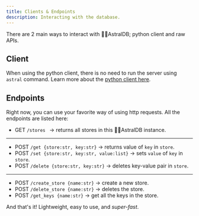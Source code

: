 ```yaml
---
title: Clients & Endpoints
description: Interacting with the database.
---
```



There are 2 main ways to interact with 🚀✨AstralDB; python client and raw APIs.


## Client

When using the python client, there is no need to run the server using `astral` command.
Learn more about the [python client here](/astralwebpage/usage/pythonclient).



## Endpoints

Right now, you can use your favorite way of using http requests. All the endpoints are listed here: 


- GET `/stores `  -> returns all stores in this 🚀✨AstralDB instance.

---

- POST `/get {store:str, key:str}`  -> returns value of `key` in `store`.
- POST `/set {store:str, key:str, value:list}`  -> sets `value` of `key` in `store`.
- POST `/delete {store:str, key:str}`  -> deletes key-value pair in `store`.

---

- POST `/create_store {name:str}`  -> create a new store.
- POST `/delete_store {name:str}`  -> deletes the store.
- POST `/get_keys {name:str}`  -> get all the keys in the store.

And that's it! Lightweight, easy to use, and *super-fast*.

